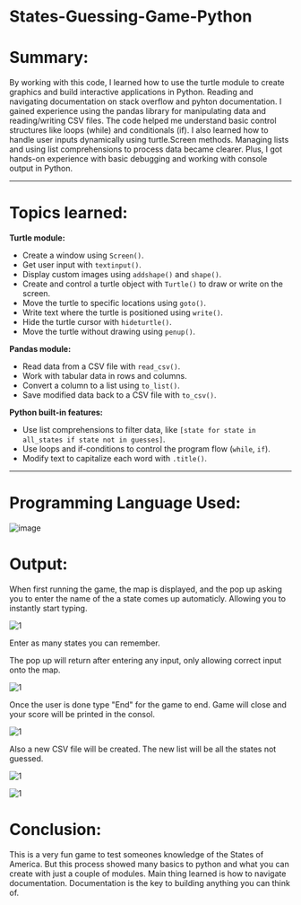 # States-Guessing-Game-Python


# Summary:

By working with this code, I learned how to use the turtle module to create graphics and build interactive applications in Python. Reading and navigating documentation on stack overflow and pyhton documentation. I gained experience using the pandas library for manipulating data and reading/writing CSV files. The code helped me understand basic control structures like loops (while) and conditionals (if). I also learned how to handle user inputs dynamically using turtle.Screen methods. Managing lists and using list comprehensions to process data became clearer. Plus, I got hands-on experience with basic debugging and working with console output in Python.

------------------------------------------------------------------------------------------------------------------------------------------------------------------------------------------------------------------------------------------------------------------------------

# Topics learned:

**Turtle module:**
- Create a window using `Screen()`.
- Get user input with `textinput()`.
- Display custom images using `addshape()` and `shape()`.
- Create and control a turtle object with `Turtle()` to draw or write on the screen.
- Move the turtle to specific locations using `goto()`.
- Write text where the turtle is positioned using `write()`.
- Hide the turtle cursor with `hideturtle()`.
- Move the turtle without drawing using `penup()`.

**Pandas module:**
- Read data from a CSV file with `read_csv()`.
- Work with tabular data in rows and columns.
- Convert a column to a list using `to_list()`.
- Save modified data back to a CSV file with `to_csv()`.

**Python built-in features:**
- Use list comprehensions to filter data, like `[state for state in all_states if state not in guesses]`.
- Use loops and if-conditions to control the program flow (`while`, `if`).
- Modify text to capitalize each word with `.title()`.

------------------------------------------------------------------------------------------------------------------------------------------------------------------------------------------------------------------------------------------------------------------------------

# Programming Language Used:
![image](https://github.com/user-attachments/assets/6b2857dc-8c3f-44ce-856b-cce4bee96af7)

# Output:

When first running the game, the map is displayed, and the pop up asking you to enter the name of the a state comes up automaticly. Allowing you to instantly start typing.

![1](https://github.com/user-attachments/assets/97e5191e-78b5-4f31-ae78-6e937f62936f)

Enter as many states you can remember.

The pop up will return after entering any input, only allowing correct input onto the map.

![1](https://github.com/user-attachments/assets/bb04fac8-4449-42bc-988e-5d517eeb8a7f)

Once the user is done type "End" for the game to end. Game will close and your score will be printed in the consol.

![1](https://github.com/user-attachments/assets/bbecec0a-94ca-4826-9fcd-1c028c0dfbe6)

Also a new CSV file will be created. The new list will be all the states not guessed.

![1](https://github.com/user-attachments/assets/0f5931bb-41da-4672-9446-a4919ad29233)

![1](https://github.com/user-attachments/assets/b5cb02a6-e724-4ce9-a385-c33d84341403)

# Conclusion:

This is a very fun game to test someones knowledge of the States of America. But this process showed many basics to python and what you can create with just a couple of modules. Main thing learned is how to navigate documentation. Documentation is the key to building anything you can think of. 







